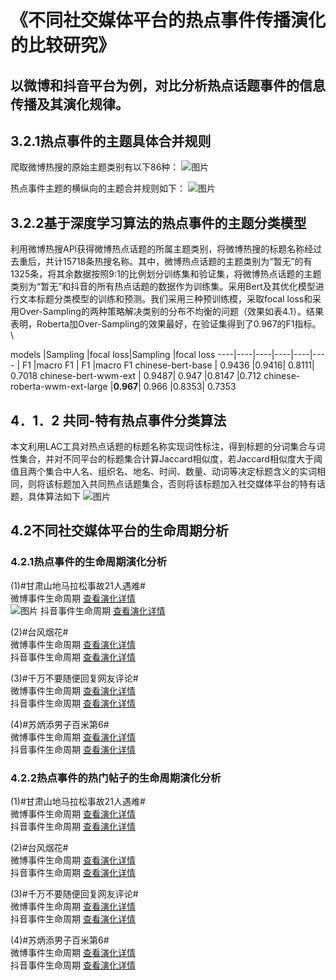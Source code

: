 # 《不同社交媒体平台的热点事件传播演化的比较研究》
## 以微博和抖音平台为例，对比分析热点话题事件的信息传播及其演化规律。

## 3.2.1热点事件的主题具体合并规则
爬取微博热搜的原始主题类别有以下86种：
![图片](https://yuanwk99.github.io/analysis-of-information-dissemination-of-different-type-SNSs/algorithm/微博热搜的原始主题类别（汇总）.png)

热点事件主题的横纵向的主题合并规则如下：
![图片](https://yuanwk99.github.io/analysis-of-information-dissemination-of-different-type-SNSs/algorithm/热点事件主题的横纵向的主题合并规则.png)

## 3.2.2基于深度学习算法的热点事件的主题分类模型
利用微博热搜API获得微博热点话题的所属主题类别，将微博热搜的标题名称经过去重后，共计15718条热搜名称。其中，微博热点话题的主题类别为“暂无”的有1325条，将其余数据按照9:1的比例划分训练集和验证集，将微博热点话题的主题类别为“暂无”和抖音的所有热点话题的数据作为训练集。采用Bert及其优化模型进行文本标题分类模型的训练和预测。我们采用三种预训练模，采取focal loss和采用Over-Sampling的两种策略解决类别的分布不均衡的问题（效果如表4.1）。结果表明，Roberta加Over-Sampling的效果最好，在验证集得到了0.967的F1指标。 \

  models	|Sampling	  |focal loss|Sampling	  |focal loss
----|----|----|----|----|----
 | F1 |macro F1 | F1 |macro F1 
 chinese-bert-base | 0.9436	|0.9416|	0.8111|	0.7018 
 chinese-bert-wwm-ext | 0.9487|	0.947	|0.8147	|0.712 
 chinese-roberta-wwm-ext-large |**0.967**|	0.966	|0.8353|	0.7353  

## 4．1．2 共同-特有热点事件分类算法
本文利用LAC工具对热点话题的标题名称实现词性标注，得到标题的分词集合与词性集合，并对不同平台的标题集合计算Jaccard相似度，若Jaccard相似度大于阈值且两个集合中人名、组织名、地名、时间、数量、动词等决定标题含义的实词相同，则将该标题加入共同热点话题集合，否则将该标题加入社交媒体平台的特有话题，具体算法如下
![图片](https://yuanwk99.github.io/analysis-of-information-dissemination-of-different-type-SNSs/algorithm/社交平台共同-特有热点话题分类算法.png)



## 4.2不同社交媒体平台的生命周期分析

### 4.2.1热点事件的生命周期演化分析

(1)#甘肃山地马拉松事故21人遇难# \
微博事件生命周期 [查看演化详情]( https://yuanwk99.github.io/analysis-of-information-dissemination-of-different-type-SNSs/results/survey2/话题生命周期/微博-甘肃马拉松.html)\
![图片](https://yuanwk99.github.io/analysis-of-information-dissemination-of-different-type-SNSs/results/survey2/话题生命周期/微博-甘肃马拉松-blog.png)
抖音事件生命周期 [查看演化详情]( https://yuanwk99.github.io/analysis-of-information-dissemination-of-different-type-SNSs/results/survey2/话题生命周期/抖音-甘肃马拉松.html)

(2)#台风烟花# \
微博事件生命周期 [查看演化详情]( https://yuanwk99.github.io/analysis-of-information-dissemination-of-different-type-SNSs/results/survey2/话题生命周期/微博-台风烟花.html)\
抖音事件生命周期 [查看演化详情]( https://yuanwk99.github.io/analysis-of-information-dissemination-of-different-type-SNSs/results/survey2/话题生命周期/抖音-台风烟花.html)

(3)#千万不要随便回复网友评论# \
微博事件生命周期 [查看演化详情]( https://yuanwk99.github.io/analysis-of-information-dissemination-of-different-type-SNSs/results/survey2/话题生命周期/微博-千万不要.html)\
抖音事件生命周期 [查看演化详情]( https://yuanwk99.github.io/analysis-of-information-dissemination-of-different-type-SNSs/results/survey2/话题生命周期/抖音-千万不要.html)

(4)#苏炳添男子百米第6# \
微博事件生命周期 [查看演化详情]( https://yuanwk99.github.io/analysis-of-information-dissemination-of-different-type-SNSs/results/survey2/话题生命周期/微博-苏炳添.html)\
抖音事件生命周期 [查看演化详情]( https://yuanwk99.github.io/analysis-of-information-dissemination-of-different-type-SNSs/results/survey2/话题生命周期/抖音-苏炳添.html)

### 4.2.2热点事件的热门帖子的生命周期演化分析

(1)#甘肃山地马拉松事故21人遇难# \
微博事件生命周期 [查看演化详情]( https://yuanwk99.github.io/analysis-of-information-dissemination-of-different-type-SNSs/results/survey2/帖子生命周期/wb评论-甘肃.html)\
抖音事件生命周期 [查看演化详情]( https://yuanwk99.github.io/analysis-of-information-dissemination-of-different-type-SNSs/results/survey2/帖子生命周期/dy评论-甘肃.html)

(2)#台风烟花# \
微博事件生命周期 [查看演化详情]( https://yuanwk99.github.io/analysis-of-information-dissemination-of-different-type-SNSs/results/survey2/帖子生命周期/wb评论-台风烟花.html)\
抖音事件生命周期 [查看演化详情]( https://yuanwk99.github.io/analysis-of-information-dissemination-of-different-type-SNSs/results/survey2/帖子生命周期/dy评论-台风烟花.html)

(3)#千万不要随便回复网友评论# \
微博事件生命周期 [查看演化详情]( https://yuanwk99.github.io/analysis-of-information-dissemination-of-different-type-SNSs/results/survey2/帖子生命周期/wb评论-千万不要.html)\
抖音事件生命周期 [查看演化详情]( https://yuanwk99.github.io/analysis-of-information-dissemination-of-different-type-SNSs/results/survey2/帖子生命周期/dy评论-千万不要.html)

(4)#苏炳添男子百米第6# \
微博事件生命周期 [查看演化详情]( https://yuanwk99.github.io/analysis-of-information-dissemination-of-different-type-SNSs/results/survey2/帖子生命周期/wb评论-苏炳添.html)\
抖音事件生命周期 [查看演化详情]( https://yuanwk99.github.io/analysis-of-information-dissemination-of-different-type-SNSs/results/survey2/帖子生命周期/dy评论-苏炳添.html)

